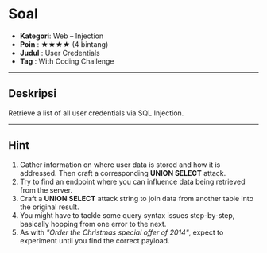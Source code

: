 # Soal 

- **Kategori**: Web – Injection  
- **Poin**    : ★★★★ (4 bintang)  
- **Judul**   : User Credentials  
- **Tag**     : With Coding Challenge  

---

## Deskripsi  
Retrieve a list of all user credentials via SQL Injection.  

---

## Hint  
1. Gather information on where user data is stored and how it is addressed. Then craft a corresponding **UNION SELECT** attack.  
2. Try to find an endpoint where you can influence data being retrieved from the server.  
3. Craft a **UNION SELECT** attack string to join data from another table into the original result.  
4. You might have to tackle some query syntax issues step-by-step, basically hopping from one error to the next.  
5. As with *"Order the Christmas special offer of 2014"*, expect to experiment until you find the correct payload.  
